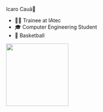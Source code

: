 Icaro Cauã👋


- 👨‍💻 Trainee at IAtec
- 🎓 Computer Engineering Student
- 🏀 Basketball

<div align="left">
  <a href="https://github.com/Icaro-Caua/Icaro-Caua.git">
  <img height="170em" src="https://github-readme-stats.vercel.app/api?username=Icaro-Caua&show_icons=true&theme=dark&include_all_commits=true&count_private=true"/>

</div>





